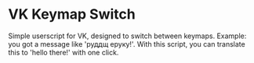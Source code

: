 # VK Keymap Switch
Simple userscript for VK, designed to switch between keymaps.
Example: you got a message like 'руддщ еруку!'. With this script, you can translate this to 'hello there!' with one click.
